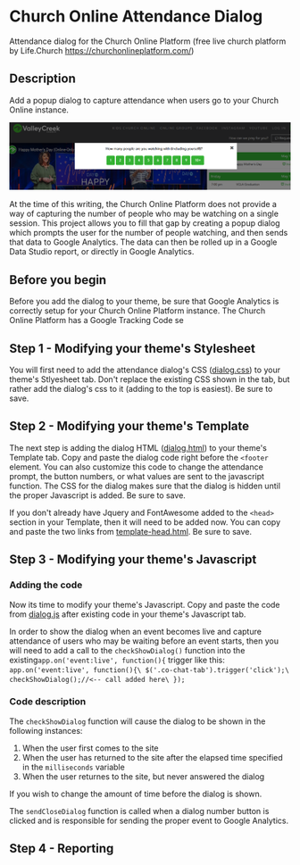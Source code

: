 # Church Online Attendance Dialog
Attendance dialog for the Church Online Platform (free live church platform by Life.Church https://churchonlineplatform.com/)
## Description
Add a popup dialog to capture attendance when users go to your Church Online instance. 

![Attendance Dialog](/attendance-dialog.png)

At the time of this writing, the Church Online Platform does not provide a way of capturing the number of people who may be watching on a single session. This project allows you to fill that gap by creating a popup dialog which prompts the user for the number of people watching, and then sends that data to Google Analytics. The data can then be rolled up in a Google Data Studio report, or directly in Google Analytics.

## Before you begin
Before you add the dialog to your theme, be sure that Google Analytics is correctly setup for your Church Online Platform instance. The Church Online Platform has a Google Tracking Code se

## Step 1 - Modifying your theme's Stylesheet
You will first need to add the attendance dialog's CSS ([dialog.css](/dialog.css)) to your theme's Stlyesheet tab. Don't replace the existing CSS shown in the tab, but rather add the dialog's css to it (adding to the top is easiest). Be sure to save.

## Step 2 - Modifying your theme's Template
The next step is adding the dialog HTML ([dialog.html](/dialog.html)) to your theme's Template tab. Copy and paste the dialog code right before the `<footer` element. You can also customize this code to change the attendance prompt, the button numbers, or what values are sent to the javascript function. The CSS for the dialog makes sure that the dialog is hidden until the proper Javascript is added. Be sure to save.

If you don't already have Jquery and FontAwesome added to the `<head>` section in your Template, then it will need to be added now. You can copy and paste the two links from [template-head.html](/template-head.html). Be sure to save.

## Step 3 - Modifying your theme's Javascript
### Adding the code
Now its time to modify your theme's Javascript. Copy and paste the code from [dialog.js](/dialog.js) after existing code in your theme's Javascript tab. 

In order to show the dialog when an event becomes live and capture attendance of users who may be waiting before an event starts, then you will need to add a call to the `checkShowDialog()` function into the existing`app.on('event:live', function(){` trigger like this:
`app.on('event:live', function(){\
  $('.co-chat-tab').trigger('click');\
  checkShowDialog();//<-- call added here\
});`

### Code description
The `checkShowDialog` function will cause the dialog to be shown in the following instances:
1. When the user first comes to the site
2. When the user has returned to the site after the elapsed time specified in the `milliseconds` variable
3. When the user returnes to the site, but never answered the dialog

If you wish to change the amount of time before the dialog is shown.

The `sendCloseDialog` function is called when a dialog number button is clicked and is responsible for sending the proper event to Google Analytics.



## Step 4 - Reporting
